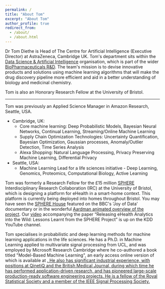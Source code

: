 ```yaml
---
permalink: /
title: "About Tom"
excerpt: "About Tom"
author_profile: true
redirect_from: 
  - /about/
  - /about.html
---
```


<!-- Tom Diethe was born in London, UK, in 1977. He received a B.Sc. in Experimental Psychology from the University of Bristol in 2000, then taking up an industrial research position at QinetiQ, where in 2004 he received the Future Systems Technology division “Star Award” for outstanding achievement. In 2005 he received an M.Sc. with distinction and best project award in Intelligent Systems, and then in 2010 received a Ph.D. in machine learning applied to multivariate signal processing, both from University College London. After two post-doctoral positions in the departments of Computer Science and Statistical Science at UCL, he has since worked for the British Medical Journal and Microsoft Research Cambridge, before taking up a position as a Research Fellow for the SPHERE IRC at the Department of Electrical Engineering of the University of Bristol. His current research interests include probabilistic machine learning, computational statistics, learning theory, and data fusion. -->

<!-- <iframe src="https://www.linkedin.com/embed/feed/update/urn:li:share:6923069099262541824" height="1009" width="504" frameborder="0" allowfullscreen="" title="Embedded post"></iframe> -->

Dr Tom Diethe is Head of The Centre for Artificial Intelligence (Executive Director) at AstraZeneca, Cambridge UK. Tom's department sits within the <a href="https://www.astrazeneca.com/r-d/data-science-and-ai.html">Data Science & Artificial Intelligence</a> organisation, which is part of the wider <a href="https://www.astrazeneca.com/our-therapy-areas/biopharmaceuticals.html">BioPharmaceuticals R&D</a>. The team's mission is to devise innovative products and solutions using machine learning algorithms that will make the drug discovery pipeline more efficient and aid in a better understanding of biology and medicinal chemistry.

Tom is also an Honorary Research Fellow at the University of Bristol.

***

Tom was previously an Applied Science Manager in Amazon Research, Seattle, USA. 

* Cambridge, UK:
  * Core machine learning: Deep Probabilistic Models, Bayesian Neural Networks, Continual Learning, Streaming/Online Machine Learning
  * Supply Chain Optimization Technologies: Uncertainty Quantification, Bayesian Optimization, Gaussian processes, Anomaly/Outlier Detection, Time Series Analysis
  * Alexa Shopping: Natural Language Processing, Privacy Preserving Machine Learning, Differential Privacy
* Seattle, USA:
  * Machine Learning Lead for a life sciences initiative - Deep Learning, Genomics, Proteomics, Computational Biology, Active Learning

Tom was formerly a Research Fellow for the £15 million [SPHERE](http://www.irc-sphere.ac.uk) Interdisciplinary Research Collaboration (IRC) at the University of Bristol, which is designing a platform for eHealth in a smart-home context. This platform is currently being deployed into homes throughout Bristol. You may have seen the [SPHERE House](http://theinstitute.ieee.org/technology-topics/smart-technology/the-sphere-house-can-monitor-its-residents-health) featured on the BBC's 'Joy of Data' documentary or in the wonderful [Aardman animated overview of the project](http://www.aardman.com/work/sphere-project/). Our [video](https://www.youtube.com/embed/AL-HrYnF574?rel=0) accompanying the paper “Releasing eHealth Analytics into the Wild: Lessons Learnt from the SPHERE Project” is up on the KDD YouTube channel.

Tom specialises in probabilistic and deep learning methods for machine learning applications in the life sciences. He has a Ph.D. in Machine Learning applied to multivariate signal processing from UCL, and was employed by Microsoft Research Cambridge where he co-authored a book titled "Model-Based Machine Learning", an early access online version of which is available at <a href="http://www.mbmlbook.com"/>. He also has significant industrial experience, with positions at QinetiQ and the British Medical Journal, during which time he has performed application-driven research, and has pioneered large-scale production-ready software engineering projects. He is a fellow of the Royal Statistical Society and a member of the IEEE Signal Processing Society.

